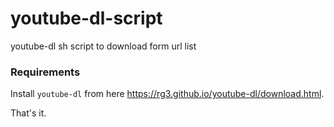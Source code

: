 # youtube-dl-script
youtube-dl sh script to download form url list

### Requirements

Install `youtube-dl` from here https://rg3.github.io/youtube-dl/download.html.

That's it.
